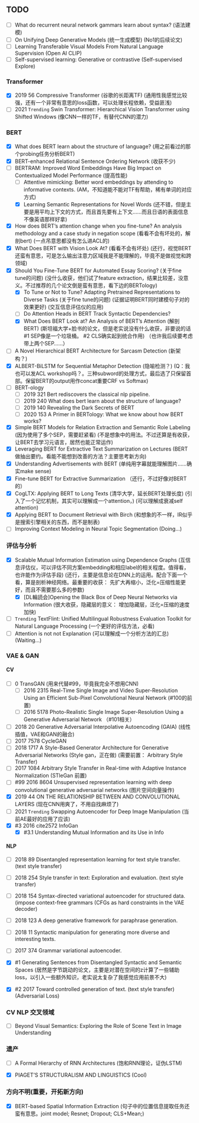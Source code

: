 ## TODO

- [ ] What do recurrent neural network gammars learn about syntax? (语法建模)
- [ ] On Unifying Deep Generative Models (统一生成模型) (No1的后续论文)
- [ ] Learning Transferable Visual Models From Natural Language Supervision (Open AI CLIP)
- [ ] Self-supervised learning: Generative or contrastive (Self-supervised Explore)

### Transformer

- [X] 2019 56 Compressive Transformer (谷歌的长距离TF) (通用性我感觉比较强，还有一个非常有意思的loss函数，可以处理长程依赖，受益匪浅) 
- [ ] 2021 `Trending` Swin Transformer: Hierarchical Vision Transformer using Shifted Windows (像CNN一样的TF，有替代CNN的潜力)

### BERT

- [X] What does BERT learn about the structure of language? (用之前看过的那个probing任务分析BERT)
- [X] BERT-enhanced Relational Sentence Ordering Network (收获不少)
- [ ] BERTRAM: Improved Word Embeddings Have Big Impact on Contextualized Model Performance (提高性能)
  - [ ] Attentive mimicking: Better word embeddings by attending to informative contexts. (AM，不知道能不能对TF有帮助，稀有单词的对应方式)
  - [X] Learning Semantic Representations for Novel Words (还不错，但是主要是用平均上下文的方式，而且首先要有上下文……而且日语的表面信息不像英语那样好拿) 
- [X] How does BERT’s attention change when you fine-tune? An analysis methodology and a case study in negation scope (看看不会有坏处的，解剖bert) (一点吊意思都没有怎么进ACL的)
- [X] What Does BERT with Vision Look At? (看看不会有坏处) (还行，视觉BERT还蛮有意思，可是怎么输出注意力区域我是不能理解的，毕竟不是做视觉和跨领域)
- [X] Should You Fine-Tune BERT for Automated Essay Scoring? (关于fine tune的问题) (没什么收获，他们试了feature extraction，结果比较差，没意义。不过推荐的几个论文倒是蛮有意思，看下边的BERTology)
  - [X] To Tune or Not to Tune? Adapting Pretrained Representations to Diverse Tasks (关于fine tune的问题)  (证据证明BERT同时建模句子对的效果更好) (交互信息评估仪的应用)
  - [ ] Do Attention Heads in BERT Track Syntactic Dependencies? 
  - [X] What Does BERT Look at? An Analysis of BERT’s Attention (解剖BERT) (斯坦福大学+脸书的论文，但是老实说没有什么收获，非要说的话 #1 SEP像是一个垃圾桶。 #2 CLS确实起到统合作用) （也许我后续要考虑带上两个SEP……）
- [ ] A Novel Hierarchical BERT Architecture for Sarcasm Detection (新架构？)
- [X] ALBERT-BiLSTM for Sequential Metaphor Detection (隐喻检测？) (Q：我也可以发ACL workshop吗？。三种subword的处理方式，最后选了只保留首部。保留BERT的output用作concat重要CRF vs Softmax)
- [ ] BERT-ology
  - [ ] 2019 321 Bert rediscovers the classical nlp pipeline. 
  - [ ] 2019 240 What does bert learn about the structure of language?
  - [ ] 2019 140 Revealing the Dark Secrets of BERT
  - [ ] 2020 153 A Primer in BERTology: What we know about how BERT works?
- [X] Simple BERT Models for Relation Extraction and Semantic Role Labeling (因为使用了多个SEP，需要赶紧看) (不是想象中的用法。不过还算是有收获，让BERT去学习元语言，居然也能正常运作)
- [X] Leveraging BERT for Extractive Text Summarization on Lectures (BERT做抽出要约。看能不能想到改善的方法？主要思考新方向) 
- [X] Understanding Advertisements with BERT (单纯用字幕就能理解图片……确实make sense)
- [X] Fine-tune BERT for Extractive Summarization （还行，不过好像对BERT的）
- [X] CogLTX: Applying BERT to Long Texts (清华大学，延长BERT处理长度) (引入了一个记忆机制，其实可以理解成一个attention，) (可以理解成衰减self attention)
- [X] Applying BERT to Document Retrieval with Birch (和想象的不一样，IR似乎是搜索引擎相关的东西，而不是制表)
- [ ] Improving Context Modeling in Neural Topic Segmentation (Doing...)

### 评估与分析
- [X] Scalable Mutual Information Estimation using Dependence Graphs (互信息评估仪，可以评估不同方案embedding和相应label的相关程度。值得看，也许能作为评估手段) (还行，主要是信息论在DNN上的运用。配合下面一个看，算是剖析神经网络。最重要的收获： 先扩大再缩小，泛化=压缩性能更好，而且不需要那么多的参数)
  - [X] [DL輪読会]Opening the Black Box of Deep Neural Networks via Information (很大收获，隐藏层的意义： 增加隐藏层，泛化=压缩的速度加快)
- [ ] `Trending` TextFlint: Unified Multilingual Robustness Evaluation Toolkit for Natural Language Processing (一个更好的评估方法，必看)
- [ ] Attention is not not Explanation (可以理解成一个分析方法的汇总) (Waiting...)

### VAE & GAN

#### CV
- [ ] 0 TransGAN (用来代替#99，毕竟我完全不想用CNN)
  - [ ] 2016 2315 Real-Time Single Image and Video Super-Resolution Using an Efficient Sub-Pixel Convolutional Neural Network (#100的前置)
  - [ ] 2016 5178 Photo-Realistic Single Image Super-Resolution Using a Generative Adversarial Network （#101相关）
- [ ] 2018 20 Generative Adversarial Interpolative Autoencoding (GAIA) (线性插值，VAE和GAN的融合) 
- [ ] 2017 7578 CycleGAN
- [ ] 2018 1717 A Style-Based Generator Architecture for Generative Adversarial Networks (Style gan，正在做) (需要前置： Arbitrary Style Transfer)
- [ ] 2017 1084 Arbitrary Style Transfer in Real-time with Adaptive Instance Normalization (STleGan 前置)
- [ ] #99 2016 8604 Unsupervised representation learning with deep convolutional generative adversarial networks (图片空间向量操作)
- [X] 2019 44 ON THE RELATIONSHIP BETWEEN AND CONVOLUTIONAL LAYERS (现在CNN用爽了，不用自找麻烦了)
- [ ] 2021 `Trending` Swapping Autoencoder for Deep Image Manipulation (当前AE最好的应用了应该)
- [X] #3 2016 cite2572 InfoGan
  - [X] #3.1 Understanding Mutual Information and its Use in Info

#### NLP
- [ ] 2018 89 Disentangled representation learning for text style transfer. (text style transfer) 
- [ ] 2018 254 Style transfer in text: Exploration and evaluation. (text style transfer)
- [ ] 2018 154 Syntax-directed variational autoencoder for structured data. (impose context-free grammars (CFGs as hard constraints in the VAE decoder)
- [ ] 2018 123 A deep generative framework for paraphrase generation.
- [ ] 2018 11 Syntactic manipulation for generating more diverse and interesting texts.
- [ ] 2017 374 Grammar variational autoencoder.
- [X] #1 Generating Sentences from Disentangled Syntactic and Semantic Spaces (居然是字节跳动的论文，主要是对潜在空间的z计算了一些辅助loss，以引入一些额外知识，老实说太复杂了我感觉应用前景不大)
- [X] #2 2017 Toward controlled generation of text.  (text style transfer) (Adversarial Loss)


### CV NLP 交叉领域
- [ ] Beyond Visual Semantics: Exploring the Role of Scene Text in Image Understanding

### 遗产
- [ ] A Formal Hierarchy of RNN Architectures (饱和RNN理论，证伪LSTM)
- [X] PIAGET’S STRUCTURALISM AND LINGUISTICS (Cool)


### 方向不明(重要，开拓新方向)
- [X] BERT-based Spatial Information Extraction (句子中的位置信息提取任务还蛮有意思。joint model; Resnet; Dropout; CLS+Mean;)
